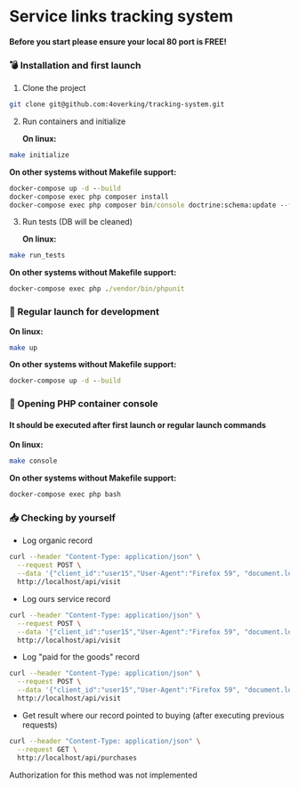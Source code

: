 Service links tracking system
===================
#### Before you start please ensure your local 80 port is FREE!

### :bomb: Installation and first launch

1. Clone the project
 ```bash
 git clone git@github.com:4overking/tracking-system.git
 ```

2. Run containers and initialize

   **On linux:**
   
 ```bash
 make initialize
 ```
   
   **On other systems without Makefile support:**

```cmd
docker-compose up -d --build
docker-compose exec php composer install
docker-compose exec php composer bin/console doctrine:schema:update --force
```

3. Run tests (DB will be cleaned)

   **On linux:**

 ```bash
 make run_tests
 ```
   
   **On other systems without Makefile support:**
   
 ```cmd
 docker-compose exec php ./vendor/bin/phpunit
 ```

### :pencil: Regular launch for development

   **On linux:**

 ```bash
 make up
 ```

   **On other systems without Makefile support:**

```cmd
docker-compose up -d --build
```

### :beer: Opening PHP container console

#### It should be executed after first launch or regular launch commands

   **On linux:**
   
 ```bash
 make console
 ```
   
   **On other systems without Makefile support:**
```cmd
docker-compose exec php bash
```

### :inbox_tray: Checking by yourself

* Log organic record

```bash
curl --header "Content-Type: application/json" \
  --request POST \
  --data '{"client_id":"user15","User-Agent":"Firefox 59", "document.location": "https://shop.com/products/?id=2", "document.referer": "https://yandex.ru/search/?q=buy ab happiness", "date": "2018-04-03T07:59:13.286000Z"}' \
  http://localhost/api/visit
```

* Log ours service record

```bash
curl --header "Content-Type: application/json" \
  --request POST \
  --data '{"client_id":"user15","User-Agent":"Firefox 59", "document.location": "https://shop.com/products/?id=2", "document.referer": "https://referal.ours.com/?ref=123hexcode", "date": "2018-04-03T08:59:13.286000Z"}' \
  http://localhost/api/visit
```

* Log "paid for the goods" record

```bash
curl --header "Content-Type: application/json" \
  --request POST \
  --data '{"client_id":"user15","User-Agent":"Firefox 59", "document.location": "https://shop.com/checkout", "document.referer": "https://shop.com/products/?id=2”", "date": "2018-04-03T08:59:13.286000Z"}' \
  http://localhost/api/visit
```

* Get result where our record pointed to buying (after executing previous requests)
  
```bash
curl --header "Content-Type: application/json" \
  --request GET \
  http://localhost/api/purchases
```
Authorization for this method was not implemented
